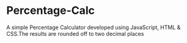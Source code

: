 # Percentage-Calc
A simple Percentage Calculator developed using JavaScript, HTML & CSS.The results are rounded off to two decimal places
